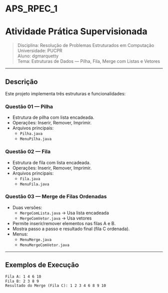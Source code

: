 # APS_RPEC_1 
# Atividade Prática Supervisionada

> Disciplina: Resolução de Problemas Estruturados em Computação  
> Universidade: PUCPR  
> Aluno: dgmarquetty  
> Tema: Estruturas de Dados — Pilha, Fila, Merge com Listas e Vetores

---

## Descrição

Este projeto implementa três estruturas e funcionalidades:

### Questão 01 — Pilha
- Estrutura de pilha com lista encadeada.
- Operações: Inserir, Remover, Imprimir.
- Arquivos principais:
    - `Pilha.java`
    - `MenuPilha.java`

### Questão 02 — Fila
- Estrutura de fila com lista encadeada.
- Operações: Inserir, Remover, Imprimir.
- Arquivos principais:
    - `Fila.java`
    - `MenuFila.java`

### Questão 03 — Merge de Filas Ordenadas
- Duas versões:
    - `MergeComLista.java` → Usa lista encadeada
    - `MergeComVetor.java` → Usa vetores
- Permite inserir/remover elementos nas filas A e B.
- Mostra passo a passo e resultado final (fila C ordenada).
- Menus:
    - `MenuMerge.java`
    - `MenuMergeComVetor.java`

---

## Exemplos de Execução

```txt
Fila A: 1 4 6 10
Fila B: 2 3 8 9
Resultado do Merge (Fila C): 1 2 3 4 6 8 9 10
